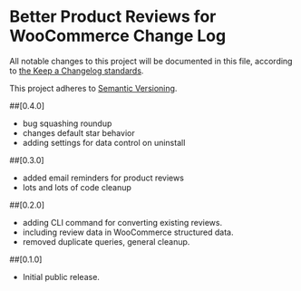# Better Product Reviews for WooCommerce Change Log

All notable changes to this project will be documented in this file, according to [the Keep a Changelog standards](http://keepachangelog.com/).

This project adheres to [Semantic Versioning](http://semver.org/).

##[0.4.0]

* bug squashing roundup
* changes default star behavior
* adding settings for data control on uninstall

##[0.3.0]

* added email reminders for product reviews
* lots and lots of code cleanup

##[0.2.0]

* adding CLI command for converting existing reviews.
* including review data in WooCommerce structured data.
* removed duplicate queries, general cleanup.

##[0.1.0]

* Initial public release.
